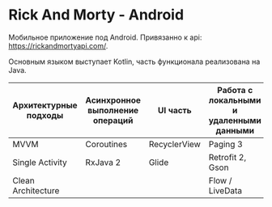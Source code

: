 # Rick And Morty - Android

Мобильное приложение под Android. Привязанно к api: https://rickandmortyapi.com/.

Основным языком выступает Kotlin, часть функционала реализована на Java.


|Архитектурные подходы      |Асинхронное выполнение операций|   UI часть      |Работа с локальными и удаленными данными|
|----------------			|-------------------------------|-----------------|-------------------------------------------|
|MVVM  						|Coroutines                		|RecyclerView  	  |			Paging 3 		                |
|Single Activity			|RxJava 2       				|Glide            |			Retrofit 2, Gson		        |
|Clean Architecture 		|								| 				  |  Flow / LiveData                        |
